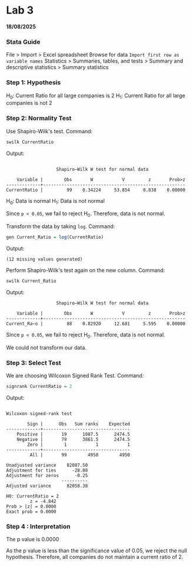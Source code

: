 # Lab 3
**18/08/2025**

### Stata Guide
File > Import > Excel spreadsheet
Browse for data
`Import first row as variable names`
Statistics > Summaries, tables, and tests > Summary and descriptive statistics > Summary statistics

### Step 1: Hypothesis
H<sub>0</sub>: Current Ratio for all large companies is 2
H<sub>1</sub>: Current Ratio for all large companies is not 2

### Step 2: Normality Test
Use Shapiro-Wilk's test.
Command:
```r
swilk CurrentRatio 
```

Output:
```

                   Shapiro–Wilk W test for normal data

    Variable |        Obs       W           V         z       Prob>z
-------------+------------------------------------------------------
CurrentRatio |         99    0.34224     53.854     8.838    0.00000

```

H<sub>0</sub>: Data is normal
H<sub>1</sub>: Data is not normal

Since `p < 0.05`, we fail to reject H<sub>0</sub>.
Therefore, data is not normal.

Transform the data by taking `log`.
Command:
```r
gen Current_Ratio = log(CurrentRatio)
```

Output:
```
(12 missing values generated)
```

Perform Shapiro-Wilk's test again on the new column.
Command:
```r
swilk Current_Ratio
```

Output:
```
                   Shapiro–Wilk W test for normal data

    Variable |        Obs       W           V         z       Prob>z
-------------+------------------------------------------------------
Current_Ra~o |         88    0.82920     12.681     5.595    0.00000

```

Since `p < 0.05`, we fail to reject H<sub>0</sub>.
Therefore, data is not normal.

We could not transform our data.

### Step 3: Select Test
We are choosing Wilcoxon Signed Rank Test.
Command:
```r
signrank CurrentRatio = 2
```

Output:
```

Wilcoxon signed-rank test

        Sign |      Obs   Sum ranks    Expected
-------------+---------------------------------
    Positive |       19      1087.5      2474.5
    Negative |       79      3861.5      2474.5
        Zero |        1           1           1
-------------+---------------------------------
         All |       99        4950        4950

Unadjusted variance    82087.50
Adjustment for ties      -28.88
Adjustment for zeros      -0.25
                     ----------
Adjusted variance      82058.38

H0: CurrentRatio = 2
         z = -4.842
Prob > |z| = 0.0000
Exact prob = 0.0000
```

### Step 4 : Interpretation
The p value is 0.0000

As the p value is less than the significance value of 0.05, we reject the null hypothesis.
Therefore, all companies do not maintain a current ratio of 2.